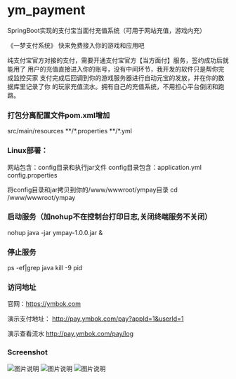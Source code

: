# ym_payment 

SpringBoot实现的支付宝当面付充值系统（可用于网站充值，游戏内充） 

《一梦支付系统》 
快来免费接入你的游戏和应用吧 

纯支付宝官方对接的支付，需要开通支付宝官方【当方面付】服务，签约成功后就能用了 
用户的充值直接进入你的账号，没有中间环节，我开发的软件只是帮你完成监控买家 
支付完成后回调到你的游戏服务器进行自动元宝的发放，并在你的数据库里记录了你 
的玩家充值流水。拥有自己的充值系统，不用担心平台倒闭和跑路。 

### 打包分离配置文件pom.xml增加 
<resource> 
    <!-- 分离配置文件打包--> 
   <directory>src/main/resources</directory> 
   <excludes> 
       <exclude>**/*.properties</exclude> 
       <exclude>**/*.yml</exclude> 
   </excludes> 
</resource> 


### Linux部署： 
网站包含：config目录和执行jar文件 
config目录包含：application.yml config.properties 

将config目录和jar拷贝到你的/www/wwwroot/ympay目录 
cd /www/wwwroot/ympay

### 启动服务（加nohup不在控制台打印日志,关闭终端服务不关闭）
nohup java -jar ympay-1.0.0.jar & 

### 停止服务
ps -ef|grep java 
kill -9 pid 

### 访问地址 

官网：https://ymbok.com 

演示支付地址： 
http://pay.ymbok.com/pay?appId=1&userId=1 

演示查看流水 
http://pay.ymbok.com/pay/log 


### Screenshot 

![图片说明](https://ymbok.com/static/ym_payment/screenshot/1.png "1.png")
![图片说明](https://ymbok.com/static/ym_payment/screenshot/2.png "2.png")
![图片说明](https://ymbok.com/static/ym_payment/screenshot/3.png "3.png")

